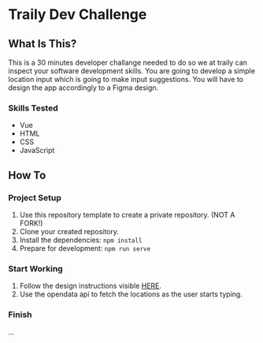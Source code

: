 # Traily Dev Challenge

## What Is This?
This is a 30 minutes developer challange needed to do so we at traily can inspect your software development skills. You are going to develop a simple location input which is going to make input suggestions. You will have to design the app accordingly to a Figma design.

### Skills Tested
- Vue
- HTML
- CSS
- JavaScript

## How To
### Project Setup
1. Use this repository template to create a private repository. (NOT A FORK!)
2. Clone your created repository.
2. Install the dependencies: `npm install`
4. Prepare for development: `npm run serve`

### Start Working
1. Follow the design instructions visible [HERE](https://www.figma.com/file/gZKinnendF1Js5w0lAEFI6?node-id=1%3A2980&viewport=-1027%2C269%2C0.6635387539863586).
2. Use the opendata api to fetch the locations as the user starts typing.

### Finish
...
